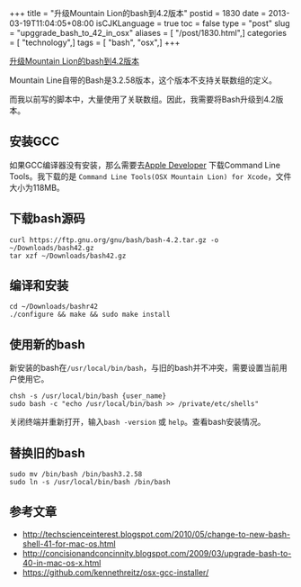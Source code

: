 +++
title = "升级Mountain Lion的bash到4.2版本"
postid = 1830
date = 2013-03-19T11:04:05+08:00
isCJKLanguage = true
toc = false
type = "post"
slug = "upggrade_bash_to_42_in_osx"
aliases = [ "/post/1830.html",]
categories = [ "technology",]
tags = [ "bash", "osx",]
+++


[升级Mountain Lion的bash到4.2版本](https://blog.zengrong.net/post/1830.html)

Mountain Line自带的Bash是3.2.58版本，这个版本不支持关联数组的定义。

而我以前写的脚本中，大量使用了关联数组。因此，我需要将Bash升级到4.2版本。

## 安装GCC

如果GCC编译器没有安装，那么需要去[Apple Developer](https://developer.apple.com/downloads/) 下载Command Line Tools。我下载的是 `Command Line Tools(OSX Mountain Lion) for Xcode`，文件大小为118MB。

## 下载bash源码

``` shell
curl https://ftp.gnu.org/gnu/bash/bash-4.2.tar.gz -o ~/Downloads/bash42.gz
tar xzf ~/Downloads/bash42.gz
```

## 编译和安装

``` shell
cd ~/Downloads/bashr42
./configure && make && sudo make install
```

## 使用新的bash

新安装的bash在`/usr/local/bin/bash`，与旧的bash并不冲突，需要设置当前用户使用它。

``` shell
chsh -s /usr/local/bin/bash {user_name}
sudo bash -c "echo /usr/local/bin/bash >> /private/etc/shells"
```

关闭终端并重新打开，输入`bash -version` 或 `help`。查看bash安装情况。

## 替换旧的bash

``` shell
sudo mv /bin/bash /bin/bash3.2.58
sudo ln -s /usr/local/bin/bash /bin/bash
```

## 参考文章

* <http://techscienceinterest.blogspot.com/2010/05/change-to-new-bash-shell-41-for-mac-os.html>
* <http://concisionandconcinnity.blogspot.com/2009/03/upgrade-bash-to-40-in-mac-os-x.html>
* <https://github.com/kennethreitz/osx-gcc-installer/>
